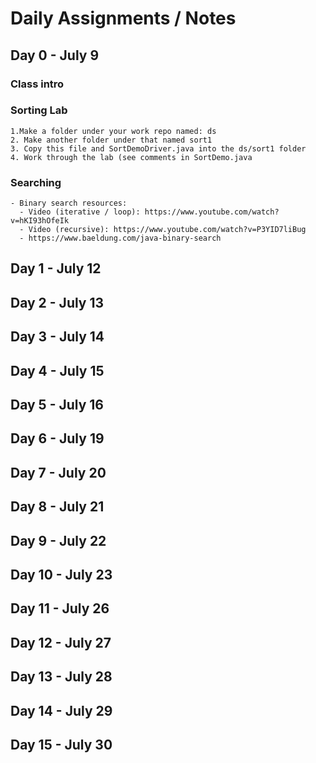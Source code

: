# Daily Assignments / Notes

## Day 0 - July 9
### Class intro

### Sorting Lab
	1.Make a folder under your work repo named: ds
	2. Make another folder under that named sort1
	3. Copy this file and SortDemoDriver.java into the ds/sort1 folder
	4. Work through the lab (see comments in SortDemo.java
	
### Searching
	- Binary search resources: 
	  - Video (iterative / loop): https://www.youtube.com/watch?v=hKI93hOfeIk
	  - Video (recursive): https://www.youtube.com/watch?v=P3YID7liBug
	  - https://www.baeldung.com/java-binary-search
## Day 1 - July 12
## Day 2 - July 13
## Day 3 - July 14
## Day 4 - July 15
## Day 5 - July 16
## Day 6 - July 19
## Day 7 - July 20
## Day 8 - July 21
## Day 9 - July 22
## Day 10 - July 23
## Day 11 - July 26
## Day 12 - July 27
## Day 13 - July 28
## Day 14 - July 29
## Day 15 - July 30
